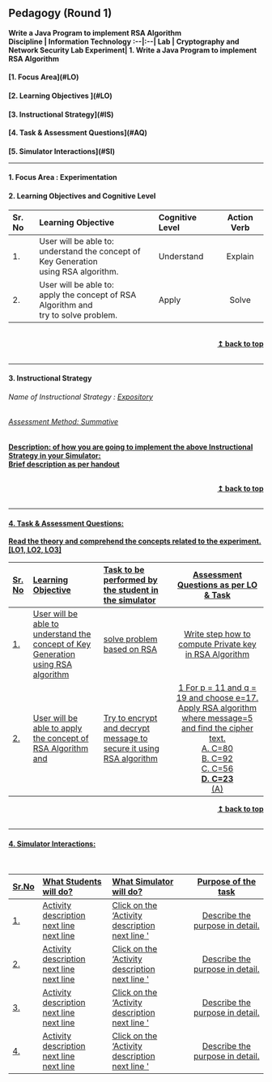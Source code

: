 ## Pedagogy (Round 1)
<b> Write a Java Program to implement RSA Algorithm <a name="top"></a> <br>
<b>Discipline | <b>Information Technology
:--|:--|
<b> Lab | <b> Cryptography and Network Security Lab
<b> Experiment|     <b> 1. Write a Java Program to implement RSA Algorithm

<h4> [1. Focus Area](#LO)
<h4> [2. Learning Objectives ](#LO)
<h4> [3. Instructional Strategy](#IS)
<h4> [4. Task & Assessment Questions](#AQ)
<h4> [5. Simulator Interactions](#SI)
<hr>

<a name="LO"></a>
#### 1. Focus Area : Experimentation

#### 2. Learning Objectives and Cognitive Level


Sr. No |	Learning Objective	| Cognitive Level | Action Verb
:--|:--|:--|:-:
1.| User will be able to: <br>understand the concept of Key Generation <br> using RSA algorithm. |Understand|Explain
2.| User will be able to: <br>apply the concept of RSA Algorithm and <br> try to solve problem. | Apply| Solve



<br/>
<div align="right">
    <b><a href="#top">↥ back to top</a></b>
</div>
<br/>
<hr>

<a name="IS"></a>
#### 3. Instructional Strategy
###### Name of Instructional Strategy  :    <u> Expository
###### Assessment Method: Summative

<u> <b>Description: </b> of how you are going to implement the above Instructional Strategy in your Simulator: </u>
<br>
 Brief description as per handout

<br/>
<div align="right">
    <b><a href="#top">↥ back to top</a></b>
</div>
<br/>
<hr>

<a name="AQ"></a>
#### 4. Task & Assessment Questions:

Read the theory and comprehend the concepts related to the experiment. [LO1, LO2, LO3]
<br>

Sr. No |	Learning Objective	| Task to be performed by <br> the student  in the simulator | Assessment Questions as per LO & Task
:--|:--|:--|:-:
1.|User will be able to understand the concept of Key Generation <br> using RSA algorithm| solve problem based on RSA| Write step how to compute Private key in RSA Algorithm
2.|User will be able to apply the concept of RSA Algorithm and | Try to encrypt and decrypt message to secure it using RSA algorithm| 1 For p = 11 and q = 19 and choose e=17. Apply RSA algorithm where message=5 and find the cipher text. <br> A. C=80 <br> B. C=92 <br> C. C=56 <br> <b> D. C=23 </b> <br> (A)

<div align="right">
    <b><a href="#top">↥ back to top</a></b>
</div>
<br/>
<hr>

<a name="SI"></a>

#### 4. Simulator Interactions:
<br>

Sr.No | What Students will do? |	What Simulator will do?	| Purpose of the task
:--|:--|:--|:--:
1.| Activity description <br> next line <br> next line | Click on the ‘Activity description <br> next line  '  | Describe the purpose in detail.
2.| Activity description <br> next line <br> next line | Click on the ‘Activity description <br> next line  '  | Describe the purpose in detail.
3.| Activity description <br> next line <br> next line | Click on the ‘Activity description <br> next line  '  | Describe the purpose in detail.
4.| Activity description <br> next line <br> next line | Click on the ‘Activity description <br> next line  '  | Describe the purpose in detail.
